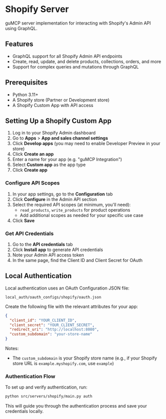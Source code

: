 # Shopify Server

guMCP server implementation for interacting with Shopify's Admin API using GraphQL.

## Features

- GraphQL support for all Shopify Admin API endpoints
- Create, read, update, and delete products, collections, orders, and more
- Support for complex queries and mutations through GraphQL

## Prerequisites

- Python 3.11+
- A Shopify store (Partner or Development store)
- A Shopify Custom App with API access

## Setting Up a Shopify Custom App

1. Log in to your Shopify Admin dashboard
2. Go to **Apps** > **App and sales channel settings**
3. Click **Develop apps** (you may need to enable Developer Preview in your store)
4. Click **Create an app**
5. Enter a name for your app (e.g. "guMCP Integration")
6. Select **Custom app** as the app type
7. Click **Create app**

### Configure API Scopes

1. In your app settings, go to the **Configuration** tab
2. Click **Configure** in the Admin API section
3. Select the required API scopes (at minimum, you'll need):
   - `read_products`, `write_products` for product operations
   - Add additional scopes as needed for your specific use case
4. Click **Save**

### Get API Credentials

1. Go to the **API credentials** tab
2. Click **Install app** to generate API credentials
3. Note your Admin API access token
4. In the same page, find the Client ID and Client Secret for OAuth 

## Local Authentication

Local authentication uses an OAuth Configuration JSON file:

```
local_auth/oauth_configs/shopify/oauth.json
```

Create the following file with the relevant attributes for your app:

```json
{
  "client_id": "YOUR_CLIENT_ID",
  "client_secret": "YOUR_CLIENT_SECRET",
  "redirect_uri": "http://localhost:8080",
  "custom_subdomain": "your-store-name"
}
```

Notes:
- The `custom_subdomain` is your Shopify store name (e.g., if your Shopify store URL is `example.myshopify.com`, use `example`)

### Authentication Flow

To set up and verify authentication, run:

```bash
python src/servers/shopify/main.py auth
```

This will guide you through the authentication process and save your credentials locally.